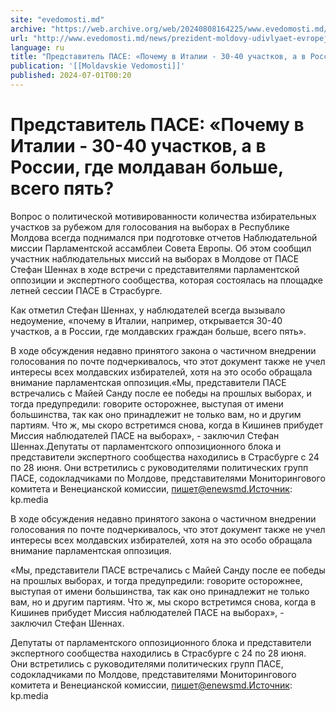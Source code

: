 ```yaml
---
site: "evedomosti.md"
archive: "https://web.archive.org/web/20240808164225/www.evedomosti.md/news/prezident-moldovy-udivlyaet-evropejcev-pochemu-v-italii-napr"
url: "http://www.evedomosti.md/news/prezident-moldovy-udivlyaet-evropejcev-pochemu-v-italii-napr"
language: ru
title: "Представитель ПАСЕ: «Почему в Италии - 30-40 участков, а в России, где молдаван больше, всего пять?"
publication: '[[Moldavskie Vedomosti]]'
published: 2024-07-01T00:20
---
```


# Представитель ПАСЕ: «Почему в Италии - 30-40 участков, а в России, где молдаван больше, всего пять?

Вопрос о политической мотивированности количества избирательных участков за рубежом для голосования на выборах в Республике Молдова всегда поднимался при подготовке отчетов Наблюдательной миссии Парламентской ассамблеи Совета Европы. Об этом сообщил участник наблюдательных миссий на выборах в Молдове от ПАСЕ Стефан Шеннах в ходе встречи с представителями парламентской оппозиции и экспертного сообщества, которая состоялась на площадке летней сессии ПАСЕ в Страсбурге.

Как отметил Стефан Шеннах, у наблюдателей всегда вызывало недоумение, «почему в Италии, например, открывается 30-40 участков, а в России, где молдавских граждан больше, всего пять».

В ходе обсуждения недавно принятого закона о частичном внедрении голосования по почте подчеркивалось, что этот документ также не учел интересы всех молдавских избирателей, хотя на это особо обращала внимание парламентская оппозиция.«Мы, представители ПАСЕ встречались с Майей Санду после ее победы на прошлых выборах, и тогда предупредили: говорите осторожнее, выступая от имени большинства, так как оно принадлежит не только вам, но и другим партиям. Что ж, мы скоро встретимся снова, когда в Кишинев прибудет Миссия наблюдателей ПАСЕ на выборах», - заключил Стефан Шеннах.Депутаты от парламентского оппозиционного блока и представители экспертного сообщества находились в Страсбурге с 24 по 28 июня. Они встретились с руководителями политических групп ПАСЕ, содокладчиками по Молдове, представителями Мониторингового комитета и Венецианской комиссии, пишет@enewsmd.Источник: kp.media

В ходе обсуждения недавно принятого закона о частичном внедрении голосования по почте подчеркивалось, что этот документ также не учел интересы всех молдавских избирателей, хотя на это особо обращала внимание парламентская оппозиция.

«Мы, представители ПАСЕ встречались с Майей Санду после ее победы на прошлых выборах, и тогда предупредили: говорите осторожнее, выступая от имени большинства, так как оно принадлежит не только вам, но и другим партиям. Что ж, мы скоро встретимся снова, когда в Кишинев прибудет Миссия наблюдателей ПАСЕ на выборах», - заключил Стефан Шеннах.

Депутаты от парламентского оппозиционного блока и представители экспертного сообщества находились в Страсбурге с 24 по 28 июня. Они встретились с руководителями политических групп ПАСЕ, содокладчиками по Молдове, представителями Мониторингового комитета и Венецианской комиссии, пишет@enewsmd.Источник: kp.media 